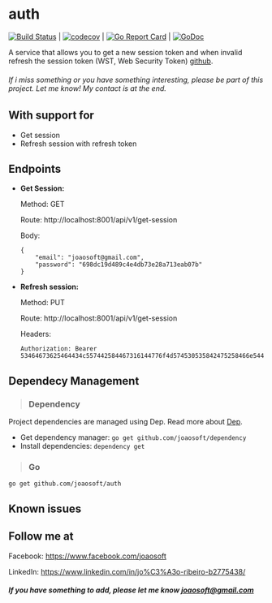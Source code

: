 # auth
[![Build Status](https://travis-ci.org/joaosoft/auth.svg?branch=master)](https://travis-ci.org/joaosoft/auth) | [![codecov](https://codecov.io/gh/joaosoft/auth/branch/master/graph/badge.svg)](https://codecov.io/gh/joaosoft/auth) | [![Go Report Card](https://goreportcard.com/badge/github.com/joaosoft/auth)](https://goreportcard.com/report/github.com/joaosoft/auth) | [![GoDoc](https://godoc.org/github.com/joaosoft/auth?status.svg)](https://godoc.org/github.com/joaosoft/auth)

A service that allows you to get a new session token and when invalid refresh the session token (WST, Web Security Token) [github](https://github.com/joaosoft/auth-types/wst).


###### If i miss something or you have something interesting, please be part of this project. Let me know! My contact is at the end.

## With support for
* Get session
* Refresh session with refresh token

## Endpoints
* **Get Session:** 

    Method: GET

    Route: http://localhost:8001/api/v1/get-session
    
    Body: 
    ```
    {
        "email": "joaosoft@gmail.com",
        "password": "698dc19d489c4e4db73e28a713eab07b"
    }
    ```

* **Refresh session:** 

    Method: PUT
    
    Route: http://localhost:8001/api/v1/get-session
    
    Headers:
    ```
    Authorization: Bearer 53464673625464434c557442584467316144776f4d574530535842475258466e54444e624c6a4230504352495877.53464673625542424d45386d5755596f53305532516d7841624455764d46786c505439615a30596b52567368543263775a44677562554d7a4e4338324d31737564575642545542505354466a556964455155315163577378597a633554533953586c56755155306a576b74424d6d34745654466f4a6a704f51564a6a627a67734a7935744f5377684a47396e51564d73633239474b4751755355526c6158416c4c436777.4f56737a4e57417350436c71534370695655516a62304a6e546d6f725657413551445976526d676c4a6b52725845684e625678524e6b6b32624664304e4367775a5759744c6a5a796231417662536b6f
    ```

## Dependecy Management
>### Dependency

Project dependencies are managed using Dep. Read more about [Dep](https://github.com/golang/dep).
* Get dependency manager: `go get github.com/joaosoft/dependency`
* Install dependencies: `dependency get`


>### Go
```
go get github.com/joaosoft/auth
```

## Known issues

## Follow me at
Facebook: https://www.facebook.com/joaosoft

LinkedIn: https://www.linkedin.com/in/jo%C3%A3o-ribeiro-b2775438/

##### If you have something to add, please let me know joaosoft@gmail.com
